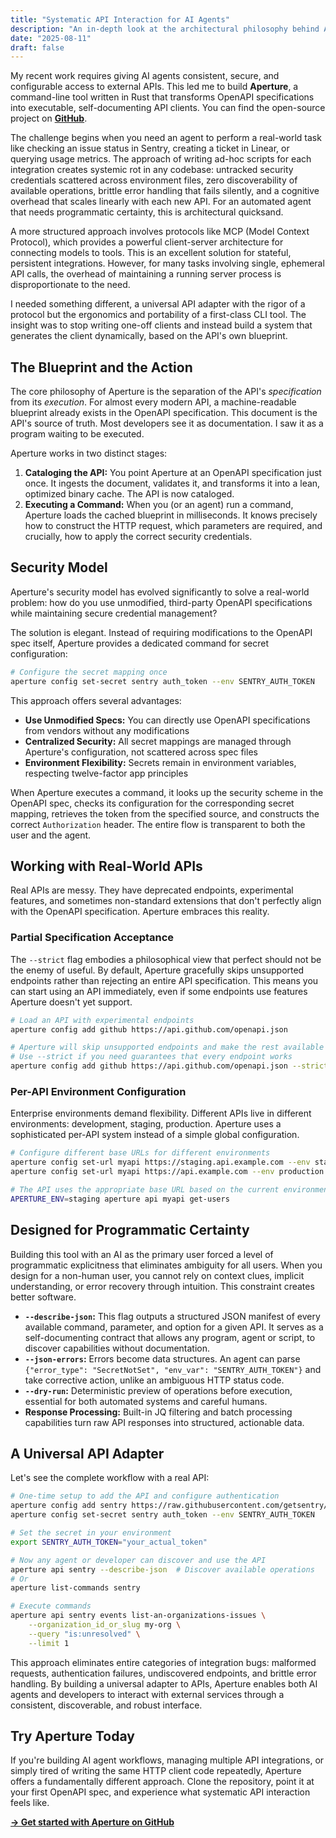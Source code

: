 ```yaml
---
title: "Systematic API Interaction for AI Agents"
description: "An in-depth look at the architectural philosophy behind Aperture, a universal API adapter that brings protocol-level rigor to command-line API interactions. This piece details its evolution, pragmatic design decisions, and why building for AI agents creates better tools for everyone."
date: "2025-08-11"
draft: false
---
```


My recent work requires giving AI agents consistent, secure, and configurable access to external APIs. This led me to build **Aperture**, a command-line tool written in Rust that transforms OpenAPI specifications into executable, self-documenting API clients. You can find the open-source project on [**GitHub**](https://github.com/kioku/aperture).

The challenge begins when you need an agent to perform a real-world task like checking an issue status in Sentry, creating a ticket in Linear, or querying usage metrics. The approach of writing ad-hoc scripts for each integration creates systemic rot in any codebase: untracked security credentials scattered across environment files, zero discoverability of available operations, brittle error handling that fails silently, and a cognitive overhead that scales linearly with each new API. For an automated agent that needs programmatic certainty, this is architectural quicksand.

A more structured approach involves protocols like MCP (Model Context Protocol), which provides a powerful client-server architecture for connecting models to tools. This is an excellent solution for stateful, persistent integrations. However, for many tasks involving single, ephemeral API calls, the overhead of maintaining a running server process is disproportionate to the need.

I needed something different, a universal API adapter with the rigor of a protocol but the ergonomics and portability of a first-class CLI tool. The insight was to stop writing one-off clients and instead build a system that generates the client dynamically, based on the API's own blueprint.

## The Blueprint and the Action

The core philosophy of Aperture is the separation of the API's _specification_ from its _execution_. For almost every modern API, a machine-readable blueprint already exists in the OpenAPI specification. This document is the API's source of truth. Most developers see it as documentation. I saw it as a program waiting to be executed.

Aperture works in two distinct stages:

1. **Cataloging the API:** You point Aperture at an OpenAPI specification just once. It ingests the document, validates it, and transforms it into a lean, optimized binary cache. The API is now cataloged.
2. **Executing a Command:** When you (or an agent) run a command, Aperture loads the cached blueprint in milliseconds. It knows precisely how to construct the HTTP request, which parameters are required, and crucially, how to apply the correct security credentials.

## Security Model

Aperture's security model has evolved significantly to solve a real-world problem: how do you use unmodified, third-party OpenAPI specifications while maintaining secure credential management?

The solution is elegant. Instead of requiring modifications to the OpenAPI spec itself, Aperture provides a dedicated command for secret configuration:

```bash
# Configure the secret mapping once
aperture config set-secret sentry auth_token --env SENTRY_AUTH_TOKEN
```

This approach offers several advantages:

- **Use Unmodified Specs:** You can directly use OpenAPI specifications from vendors without any modifications
- **Centralized Security:** All secret mappings are managed through Aperture's configuration, not scattered across spec files
- **Environment Flexibility:** Secrets remain in environment variables, respecting twelve-factor app principles

When Aperture executes a command, it looks up the security scheme in the OpenAPI spec, checks its configuration for the corresponding secret mapping, retrieves the token from the specified source, and constructs the correct `Authorization` header. The entire flow is transparent to both the user and the agent.

## Working with Real-World APIs

Real APIs are messy. They have deprecated endpoints, experimental features, and sometimes non-standard extensions that don't perfectly align with the OpenAPI specification. Aperture embraces this reality.

### Partial Specification Acceptance

The `--strict` flag embodies a philosophical view that perfect should not be the enemy of useful. By default, Aperture gracefully skips unsupported endpoints rather than rejecting an entire API specification. This means you can start using an API immediately, even if some endpoints use features Aperture doesn't yet support.

```bash
# Load an API with experimental endpoints
aperture config add github https://api.github.com/openapi.json

# Aperture will skip unsupported endpoints and make the rest available
# Use --strict if you need guarantees that every endpoint works
aperture config add github https://api.github.com/openapi.json --strict
```

### Per-API Environment Configuration

Enterprise environments demand flexibility. Different APIs live in different environments: development, staging, production. Aperture uses a sophisticated per-API system instead of a simple global configuration.

```bash
# Configure different base URLs for different environments
aperture config set-url myapi https://staging.api.example.com --env staging
aperture config set-url myapi https://api.example.com --env production

# The API uses the appropriate base URL based on the current environment
APERTURE_ENV=staging aperture api myapi get-users
```

## Designed for Programmatic Certainty

Building this tool with an AI as the primary user forced a level of programmatic explicitness that eliminates ambiguity for all users. When you design for a non-human user, you cannot rely on context clues, implicit understanding, or error recovery through intuition. This constraint creates better software.

- **`--describe-json`:** This flag outputs a structured JSON manifest of every available command, parameter, and option for a given API. It serves as a self-documenting contract that allows any program, agent or script, to discover capabilities without documentation.
- **`--json-errors`:** Errors become data structures. An agent can parse `{"error_type": "SecretNotSet", "env_var": "SENTRY_AUTH_TOKEN"}` and take corrective action, unlike an ambiguous HTTP status code.
- **`--dry-run`:** Deterministic preview of operations before execution, essential for both automated systems and careful humans.
- **Response Processing:** Built-in JQ filtering and batch processing capabilities turn raw API responses into structured, actionable data.

## A Universal API Adapter

Let's see the complete workflow with a real API:

```bash
# One-time setup to add the API and configure authentication
aperture config add sentry https://raw.githubusercontent.com/getsentry/sentry-api-schema/main/openapi-derefed.json
aperture config set-secret sentry auth_token --env SENTRY_AUTH_TOKEN

# Set the secret in your environment
export SENTRY_AUTH_TOKEN="your_actual_token"

# Now any agent or developer can discover and use the API
aperture api sentry --describe-json  # Discover available operations
# Or
aperture list-commands sentry

# Execute commands
aperture api sentry events list-an-organizations-issues \
    --organization_id_or_slug my-org \
    --query "is:unresolved" \
    --limit 1
```

This approach eliminates entire categories of integration bugs: malformed requests, authentication failures, undiscovered endpoints, and brittle error handling. By building a universal adapter to APIs, Aperture enables both AI agents and developers to interact with external services through a consistent, discoverable, and robust interface.

## Try Aperture Today

If you're building AI agent workflows, managing multiple API integrations, or simply tired of writing the same HTTP client code repeatedly, Aperture offers a fundamentally different approach. Clone the repository, point it at your first OpenAPI spec, and experience what systematic API interaction feels like.

**[→ Get started with Aperture on GitHub](https://github.com/kioku/aperture)**

